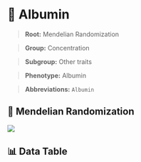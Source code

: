 # 🧪 Albumin

> **Root:** Mendelian Randomization

> **Group:** Concentration  

> **Subgroup:** Other traits

> **Phenotype:** Albumin  

> **Abbreviations:** `Albumin`

## 🧬 Mendelian Randomization  

<img src="/MR/Figures/Inverse/Albumin.png"/>


## 📊 Data Table


<CsvTableMRI src="/MR_Data/Inverse/Albumin.csv"/>
